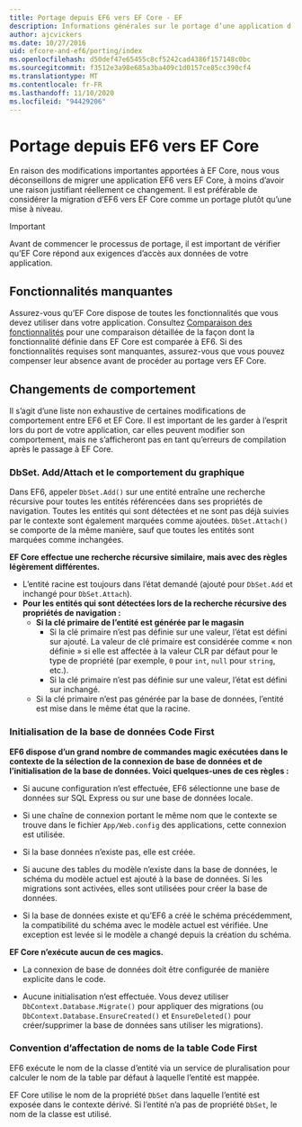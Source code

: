 ```yaml
---
title: Portage depuis EF6 vers EF Core - EF
description: Informations générales sur le portage d’une application d’Entity Framework 6 à Entity Framework Core.
author: ajcvickers
ms.date: 10/27/2016
uid: efcore-and-ef6/porting/index
ms.openlocfilehash: d50def47e65455c8cf5242cad4386f157148c0bc
ms.sourcegitcommit: f3512e3a98e685a3ba409c1d0157ce85cc390cf4
ms.translationtype: MT
ms.contentlocale: fr-FR
ms.lasthandoff: 11/10/2020
ms.locfileid: "94429206"
---
```

# <a name="porting-from-ef6-to-ef-core"></a>Portage depuis EF6 vers EF Core

En raison des modifications importantes apportées à EF Core, nous vous déconseillons de migrer une application EF6 vers EF Core, à moins d’avoir une raison justifiant réellement ce changement.
Il est préférable de considérer la migration d’EF6 vers EF Core comme un portage plutôt qu’une mise à niveau.

> [!IMPORTANT]
> Avant de commencer le processus de portage, il est important de vérifier qu’EF Core répond aux exigences d’accès aux données de votre application.

## <a name="missing-features"></a>Fonctionnalités manquantes

Assurez-vous qu’EF Core dispose de toutes les fonctionnalités que vous devez utiliser dans votre application. Consultez [Comparaison des fonctionnalités](xref:efcore-and-ef6/index) pour une comparaison détaillée de la façon dont la fonctionnalité définie dans EF Core est comparée à EF6. Si des fonctionnalités requises sont manquantes, assurez-vous que vous pouvez compenser leur absence avant de procéder au portage vers EF Core.

## <a name="behavior-changes"></a>Changements de comportement

Il s’agit d’une liste non exhaustive de certaines modifications de comportement entre EF6 et EF Core. Il est important de les garder à l’esprit lors du port de votre application, car elles peuvent modifier son comportement, mais ne s’afficheront pas en tant qu’erreurs de compilation après le passage à EF Core.

### <a name="dbsetaddattach-and-graph-behavior"></a>DbSet. Add/Attach et le comportement du graphique

Dans EF6, appeler `DbSet.Add()` sur une entité entraîne une recherche récursive pour toutes les entités référencées dans ses propriétés de navigation. Toutes les entités qui sont détectées et ne sont pas déjà suivies par le contexte sont également marquées comme ajoutées. `DbSet.Attach()` se comporte de la même manière, sauf que toutes les entités sont marquées comme inchangées.

**EF Core effectue une recherche récursive similaire, mais avec des règles légèrement différentes.**

* L’entité racine est toujours dans l’état demandé (ajouté pour `DbSet.Add` et inchangé pour `DbSet.Attach`).
* **Pour les entités qui sont détectées lors de la recherche récursive des propriétés de navigation :**
  * **Si la clé primaire de l’entité est générée par le magasin**
    * Si la clé primaire n’est pas définie sur une valeur, l’état est défini sur ajouté. La valeur de clé primaire est considérée comme « non définie » si elle est affectée à la valeur CLR par défaut pour le type de propriété (par exemple, `0` pour `int`, `null` pour `string`, etc.).
    * Si la clé primaire n’est pas définie sur une valeur, l’état est défini sur inchangé.
  * Si la clé primaire n’est pas générée par la base de données, l’entité est mise dans le même état que la racine.

### <a name="code-first-database-initialization"></a>Initialisation de la base de données Code First

**EF6 dispose d’un grand nombre de commandes magic exécutées dans le contexte de la sélection de la connexion de base de données et de l’initialisation de la base de données. Voici quelques-unes de ces règles :**

* Si aucune configuration n’est effectuée, EF6 sélectionne une base de données sur SQL Express ou sur une base de données locale.

* Si une chaîne de connexion portant le même nom que le contexte se trouve dans le fichier `App/Web.config` des applications, cette connexion est utilisée.

* Si la base données n’existe pas, elle est créée.

* Si aucune des tables du modèle n’existe dans la base de données, le schéma du modèle actuel est ajouté à la base de données. Si les migrations sont activées, elles sont utilisées pour créer la base de données.

* Si la base de données existe et qu’EF6 a créé le schéma précédemment, la compatibilité du schéma avec le modèle actuel est vérifiée. Une exception est levée si le modèle a changé depuis la création du schéma.

**EF Core n’exécute aucun de ces magics.**

* La connexion de base de données doit être configurée de manière explicite dans le code.

* Aucune initialisation n’est effectuée. Vous devez utiliser `DbContext.Database.Migrate()` pour appliquer des migrations (ou `DbContext.Database.EnsureCreated()` et `EnsureDeleted()` pour créer/supprimer la base de données sans utiliser les migrations).

### <a name="code-first-table-naming-convention"></a>Convention d’affectation de noms de la table Code First

EF6 exécute le nom de la classe d’entité via un service de pluralisation pour calculer le nom de la table par défaut à laquelle l’entité est mappée.

EF Core utilise le nom de la propriété `DbSet` dans laquelle l’entité est exposée dans le contexte dérivé. Si l’entité n’a pas de propriété `DbSet`, le nom de la classe est utilisé.
